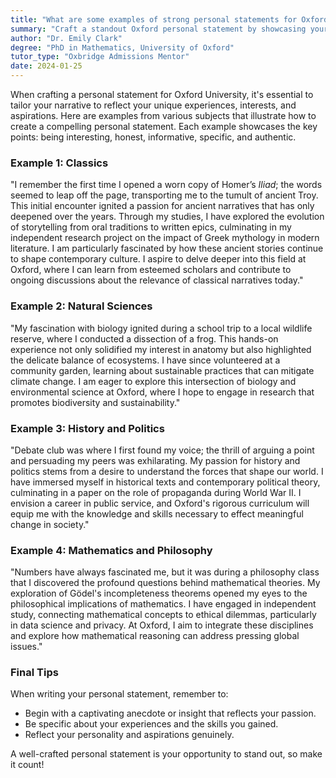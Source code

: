 ```yaml
---
title: "What are some examples of strong personal statements for Oxford University?"
summary: "Craft a standout Oxford personal statement by showcasing your unique experiences and aspirations across subjects like Classics, Sciences, History, and Philosophy."
author: "Dr. Emily Clark"
degree: "PhD in Mathematics, University of Oxford"
tutor_type: "Oxbridge Admissions Mentor"
date: 2024-01-25
---
```


When crafting a personal statement for Oxford University, it's essential to tailor your narrative to reflect your unique experiences, interests, and aspirations. Here are examples from various subjects that illustrate how to create a compelling personal statement. Each example showcases the key points: being interesting, honest, informative, specific, and authentic.

### Example 1: Classics
"I remember the first time I opened a worn copy of Homer’s *Iliad*; the words seemed to leap off the page, transporting me to the tumult of ancient Troy. This initial encounter ignited a passion for ancient narratives that has only deepened over the years. Through my studies, I have explored the evolution of storytelling from oral traditions to written epics, culminating in my independent research project on the impact of Greek mythology in modern literature. I am particularly fascinated by how these ancient stories continue to shape contemporary culture. I aspire to delve deeper into this field at Oxford, where I can learn from esteemed scholars and contribute to ongoing discussions about the relevance of classical narratives today."

### Example 2: Natural Sciences
"My fascination with biology ignited during a school trip to a local wildlife reserve, where I conducted a dissection of a frog. This hands-on experience not only solidified my interest in anatomy but also highlighted the delicate balance of ecosystems. I have since volunteered at a community garden, learning about sustainable practices that can mitigate climate change. I am eager to explore this intersection of biology and environmental science at Oxford, where I hope to engage in research that promotes biodiversity and sustainability."

### Example 3: History and Politics
"Debate club was where I first found my voice; the thrill of arguing a point and persuading my peers was exhilarating. My passion for history and politics stems from a desire to understand the forces that shape our world. I have immersed myself in historical texts and contemporary political theory, culminating in a paper on the role of propaganda during World War II. I envision a career in public service, and Oxford's rigorous curriculum will equip me with the knowledge and skills necessary to effect meaningful change in society."

### Example 4: Mathematics and Philosophy
"Numbers have always fascinated me, but it was during a philosophy class that I discovered the profound questions behind mathematical theories. My exploration of Gödel's incompleteness theorems opened my eyes to the philosophical implications of mathematics. I have engaged in independent study, connecting mathematical concepts to ethical dilemmas, particularly in data science and privacy. At Oxford, I aim to integrate these disciplines and explore how mathematical reasoning can address pressing global issues."

### Final Tips
When writing your personal statement, remember to:

- Begin with a captivating anecdote or insight that reflects your passion.
- Be specific about your experiences and the skills you gained.
- Reflect your personality and aspirations genuinely. 

A well-crafted personal statement is your opportunity to stand out, so make it count!
    